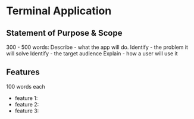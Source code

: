 # Terminal Application
## Statement of Purpose & Scope
300 - 500 words:
Describe - what the app will do.
Identify - the problem it will solve
Identify - the target audience
Explain - how a user will use it
## Features
100 words each
- feature 1:
- feature 2:
- feature 3:

<!--stackedit_data:
eyJoaXN0b3J5IjpbMTEzODY0NTExMSwxNTc2OTcxMjU3LC0xMT
Y2MTI0NzUxXX0=
-->